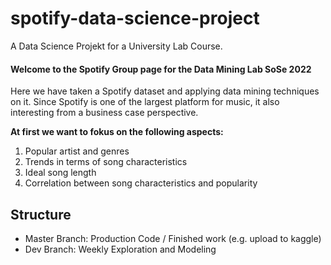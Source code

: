 # spotify-data-science-project
A Data Science Projekt for a University Lab Course.

#### Welcome to the Spotify Group page for the Data Mining Lab SoSe 2022

Here we have taken a Spotify dataset and applying data mining techniques on it. Since Spotify is one of the largest platform for music, it also interesting from a business case perspective.

**At first we want to fokus on the following aspects:**

1. Popular artist and genres
2. Trends in terms of song characteristics
3. Ideal song length
4. Correlation between song characteristics and popularity


## Structure
- Master Branch: Production Code / Finished work (e.g. upload to kaggle)
- Dev Branch: Weekly Exploration and Modeling
